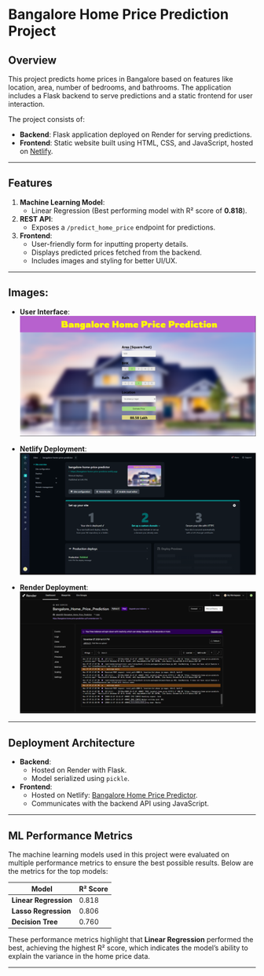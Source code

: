 # Bangalore Home Price Prediction Project

## Overview
This project predicts home prices in Bangalore based on features like location, area, number of bedrooms, and bathrooms. The application includes a Flask backend to serve predictions and a static frontend for user interaction.

The project consists of:
- **Backend**: Flask application deployed on Render for serving predictions.
- **Frontend**: Static website built using HTML, CSS, and JavaScript, hosted on [Netlify](https://bangalore-home-price-predictor.netlify.app/).

---

## Features
1. **Machine Learning Model**:
   - Linear Regression (Best performing model with R² score of **0.818**).
2. **REST API**:
   - Exposes a `/predict_home_price` endpoint for predictions.
3. **Frontend**:
   - User-friendly form for inputting property details.
   - Displays predicted prices fetched from the backend.
   - Includes images and styling for better UI/UX.

---

## Images:

- **User Interface**:
  ![UI](src/ui.png)

- **Netlify Deployment**:
  ![Netlify](src/netlify.png)

- **Render Deployment**:
  ![Render](src/render.png)
  
---

## Deployment Architecture
- **Backend**:
  - Hosted on Render with Flask.
  - Model serialized using `pickle`.
- **Frontend**:
  - Hosted on Netlify: [Bangalore Home Price Predictor](https://bangalore-home-price-predictor.netlify.app/).
  - Communicates with the backend API using JavaScript.

---

## ML Performance Metrics
The machine learning models used in this project were evaluated on multiple performance metrics to ensure the best possible results. Below are the metrics for the top models:

| Model               | R² Score |
|---------------------|----------|
| **Linear Regression** | 0.818    |  
| **Lasso Regression**  | 0.806    | 
| **Decision Tree**     | 0.760    | 

These performance metrics highlight that **Linear Regression** performed the best, achieving the highest R² score, which indicates the model’s ability to explain the variance in the home price data.

---
